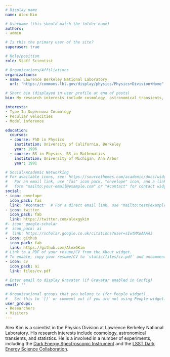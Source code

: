 ```yaml
---
# Display name
name: Alex Kim

# Username (this should match the folder name)
authors:
- admin

# Is this the primary user of the site?
superuser: true

# Role/position
role: Staff Scientist

# Organizations/Affiliations
organizations:
- name: Lawrence Berkeley National Laboratory
  url: "https://commons.lbl.gov/display/physics/Physics+Division+Home"

# Short bio (displayed in user profile at end of posts)
bio: My research interests include cosmology, astronomical transients, and statistics.

interests:
- Type Ia Supernova Cosmology
- Peculiar velocities
- Model inference

education:
  courses:
  - course: PhD in Physics
    institution: University of California, Berkeley
    year: 1996
  - course: BS in Physics, BS in Mathematics
    institution: University of Michigan, Ann Arbor
    year: 1991

# Social/Academic Networking
# For available icons, see: https://sourcethemes.com/academic/docs/widgets/#icons
#   For an email link, use "fas" icon pack, "envelope" icon, and a link in the
#   form "mailto:your-email@example.com" or "#contact" for contact widget.
social:
- icon: envelope
  icon_pack: fas
  link: '#contact'  # For a direct email link, use "mailto:test@example.org".
- icon: twitter
  icon_pack: fab
  link: https://twitter.com/alexgykim
#- icon: google-scholar
#  icon_pack: ai
#  link: https://scholar.google.co.uk/citations?user=sIwtMXoAAAAJ
- icon: github
  icon_pack: fab
  link: https://github.com/AlexGKim
# Link to a PDF of your resume/CV from the About widget.
# To enable, copy your resume/CV to `static/files/cv.pdf` and uncomment the lines below.  
- icon: cv
  icon_pack: ai
  link: files/cv.pdf

# Enter email to display Gravatar (if Gravatar enabled in Config)
email: ""
  
# Organizational groups that you belong to (for People widget)
#   Set this to `[]` or comment out if you are not using People widget.  
user_groups:
- Researchers
- Visitors
---
```


Alex Kim is a scientist in the Physics Division at Lawrence Berkeley National Laboratory. His research interests include cosmology, astronomical transients, and statistics. He is a involved in a number of experiments, including the [Dark Energy Spectroscopic Instrument](https://www.desi.lbl.gov/) and the [LSST Dark Energy Science Collaboration](https://lsstdesc.org/).
 
